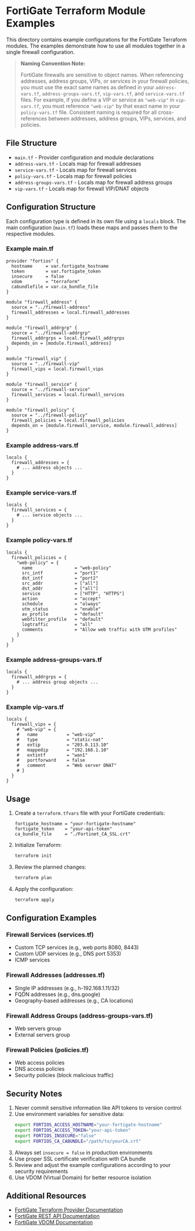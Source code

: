 # FortiGate Terraform Module Examples

This directory contains example configurations for the FortiGate Terraform modules. The examples demonstrate how to use all modules together in a single firewall configuration.

> **Naming Convention Note:**
> 
> FortiGate firewalls are sensitive to object names. When referencing addresses, address groups, VIPs, or services in your firewall policies, you must use the exact same names as defined in your `address-vars.tf`, `address-groups-vars.tf`, `vip-vars.tf`, and `service-vars.tf` files. For example, if you define a VIP or service as `"web-vip"` in `vip-vars.tf`, you must reference `"web-vip"` by that exact name in your `policy-vars.tf` file. Consistent naming is required for all cross-references between addresses, address groups, VIPs, services, and policies.

## File Structure

- `main.tf` - Provider configuration and module declarations
- `address-vars.tf` - Locals map for firewall addresses
- `service-vars.tf` - Locals map for firewall services
- `policy-vars.tf` - Locals map for firewall policies
- `address-groups-vars.tf` - Locals map for firewall address groups
- `vip-vars.tf` - Locals map for firewall VIP/DNAT objects

## Configuration Structure

Each configuration type is defined in its own file using a `locals` block. The main configuration (`main.tf`) loads these maps and passes them to the respective modules.

### Example main.tf
```hcl
provider "fortios" {
  hostname     = var.fortigate_hostname
  token        = var.fortigate_token
  insecure     = false
  vdom         = "terraform"
  cabundlefile = var.ca_bundle_file
}

module "firewall_address" {
  source = "../firewall-address"
  firewall_addresses = local.firewall_addresses
}

module "firewall_addrgrp" {
  source = "../firewall-addrgrp"
  firewall_addrgrps = local.firewall_addrgrps
  depends_on = [module.firewall_address]
}

module "firewall_vip" {
  source = "../firewall-vip"
  firewall_vips = local.firewall_vips
}

module "firewall_service" {
  source = "../firewall-service"
  firewall_services = local.firewall_services
}

module "firewall_policy" {
  source = "../firewall-policy"
  firewall_policies = local.firewall_policies
  depends_on = [module.firewall_service, module.firewall_address]
}
```

### Example address-vars.tf
```hcl
locals {
  firewall_addresses = {
    # ... address objects ...
  }
}
```

### Example service-vars.tf
```hcl
locals {
  firewall_services = {
    # ... service objects ...
  }
}
```

### Example policy-vars.tf
```hcl
locals {
  firewall_policies = {
    "web-policy" = {
      name                = "web-policy"
      src_intf            = "port1"
      dst_intf            = "port2"
      src_addr            = ["all"]
      dst_addr            = ["all"]
      service             = ["HTTP", "HTTPS"]
      action              = "accept"
      schedule            = "always"
      utm_status          = "enable"
      av_profile          = "default"
      webfilter_profile   = "default"
      logtraffic          = "all"
      comments            = "Allow web traffic with UTM profiles"
    }
  }
}
```

### Example address-groups-vars.tf
```hcl
locals {
  firewall_addrgrps = {
    # ... address group objects ...
  }
}
```

### Example vip-vars.tf
```hcl
locals {
  firewall_vips = {
    # "web-vip" = {
    #   name           = "web-vip"
    #   type           = "static-nat"
    #   extip          = "203.0.113.10"
    #   mappedip       = "192.168.1.10"
    #   extintf        = "wan1"
    #   portforward    = false
    #   comment        = "Web server DNAT"
    # }
  }
}
```

## Usage

1. Create a `terraform.tfvars` file with your FortiGate credentials:
   ```hcl
   fortigate_hostname = "your-fortigate-hostname"
   fortigate_token    = "your-api-token"
   ca_bundle_file     = "./Fortinet_CA_SSL.crt"
   ```

2. Initialize Terraform:
   ```bash
   terraform init
   ```

3. Review the planned changes:
   ```bash
   terraform plan
   ```

4. Apply the configuration:
   ```bash
   terraform apply
   ```

## Configuration Examples

### Firewall Services (services.tf)
- Custom TCP services (e.g., web ports 8080, 8443)
- Custom UDP services (e.g., DNS port 5353)
- ICMP services

### Firewall Addresses (addresses.tf)
- Single IP addresses (e.g., h-192.168.1.11/32)
- FQDN addresses (e.g., dns.google)
- Geography-based addresses (e.g., CA locations)

### Firewall Address Groups (address-groups-vars.tf)
- Web servers group
- External servers group

### Firewall Policies (policies.tf)
- Web access policies
- DNS access policies
- Security policies (block malicious traffic)

## Security Notes

1. Never commit sensitive information like API tokens to version control
2. Use environment variables for sensitive data:
   ```bash
   export FORTIOS_ACCESS_HOSTNAME="your-fortigate-hostname"
   export FORTIOS_ACCESS_TOKEN="your-api-token"
   export FORTIOS_INSECURE="false"
   export FORTIOS_CA_CABUNDLE="/path/to/yourCA.crt"
   ```
3. Always set `insecure = false` in production environments
4. Use proper SSL certificate verification with CA bundle
5. Review and adjust the example configurations according to your security requirements
6. Use VDOM (Virtual Domain) for better resource isolation

## Additional Resources

- [FortiGate Terraform Provider Documentation](https://registry.terraform.io/providers/fortinetdev/fortios/latest/docs)
- [FortiGate REST API Documentation](https://fndn.fortinet.net/)
- [FortiGate VDOM Documentation](https://docs.fortinet.com/document/fortigate/7.0.0/administration-guide/71273/virtual-domains) 